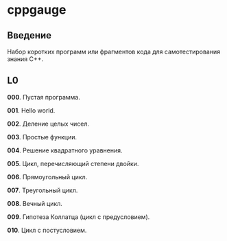 # cppgauge

## Введение

Набор коротких программ или фрагментов кода для самотестирования знания C++.


## L0

**000**. Пустая программа.

**001**. Hello world.

**002**. Деление целых чисел.

**003**. Простые функции.

**004**. Решение квадратного уравнения.

**005**. Цикл, перечисляющий степени двойки.

**006**. Прямоугольный цикл.

**007**. Треугольный цикл.

**008**. Вечный цикл.

**009**. Гипотеза Коллатца (цикл с предусловием).

**010**. Цикл с постусловием.



